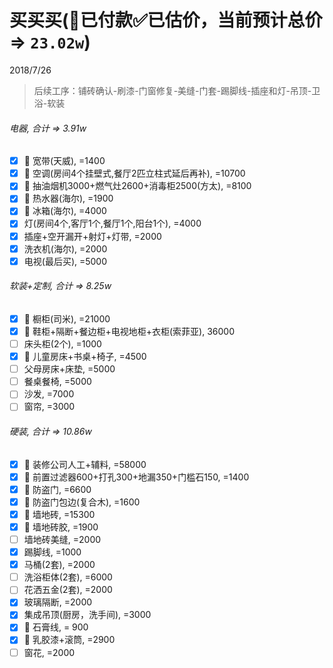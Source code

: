 # 买买买(👻已付款✅已估价，当前预计总价 => `23.02w`)
2018/7/26
> 后续工序：铺砖确认-刷漆-门窗修复-美缝-门套-踢脚线-插座和灯-吊顶-卫浴-软装
###### 电器, 合计 => 3.91w
- [x] 👻 宽带(天威), =1400
- [x] 👻 空调(房间4个挂壁式,餐厅2匹立柱式延后再补), =10700
- [x] 👻 抽油烟机3000+燃气灶2600+消毒柜2500(方太), =8100
- [x] 👻 热水器(海尔), =1900
- [x] 👻 冰箱(海尔), =4000
- [x] 灯(房间4个,客厅1个,餐厅1个,阳台1个), =4000
- [x] 插座+空开漏开+射灯+灯带, =2000
- [x] 洗衣机(海尔), =2000
- [x] 电视(最后买), =5000
###### 软装+定制, 合计 => 8.25w
- [x] 👻 橱柜(司米), =21000
- [x] 👻 鞋柜+隔断+餐边柜+电视地柜+衣柜(索菲亚), 36000
- [ ] 床头柜(2个), =1000
- [x] 👻 儿童房床+书桌+椅子, =4500
- [ ] 父母房床+床垫, =5000
- [ ] 餐桌餐椅, =5000
- [ ] 沙发, =7000
- [ ] 窗帘, =3000
###### 硬装, 合计 => 10.86w
- [x] 👻 装修公司人工+辅料, =58000
- [x] 👻 前置过滤器600+打孔300+地漏350+门槛石150, =1400
- [x] 👻 防盗门, =6600
- [x] 👻 防盗门包边(复合木), =1600
- [x] 👻 墙地砖, =15300
- [x] 👻 墙地砖胶, =1900
- [ ] 墙地砖美缝, =2000
- [x] 踢脚线, =1000
- [x] 马桶(2套), =2000
- [ ] 洗浴柜体(2套), =6000
- [ ] 花洒五金(2套), =2000
- [x] 玻璃隔断, =2000
- [x] 集成吊顶(厨房，洗手间), =3000
- [x] 👻 石膏线, = 900
- [x] 👻 乳胶漆+滚筒, =2900
- [ ] 窗花, =2000
